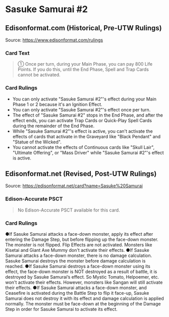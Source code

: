 # Sasuke Samurai #2

## Edisonformat.com (Historical, Pre-UTW Rulings)

Source: https://www.edisonformat.com/rulings

### Card Text

> ① Once per turn, during your Main Phase, you can pay 800 Life Points. If you do this, until the End Phase, Spell and Trap Cards cannot be activated.

### Card Rulings

*   You can only activate "Sasuke Samurai #2"'s effect during your Main Phase 1 or 2 because it's an Ignition Effect.
*   You can only activate "Sasuke Samurai #2"'s effect once per turn.
*   The effect of "Sasuke Samurai #2" stops in the End Phase, and after the effect ends, you can activate Trap Cards or Quick-Play Spell Cards during the remainder of the End Phase.
*   While "Sasuke Samurai #2"'s effect is active, you can't activate the effects of cards that activate in the Graveyard like "Black Pendant" and "Statue of the Wicked".
*   You cannot activate the effects of Continuous cards like "Skull Lair", "Ultimate Offering", or "Mass Driver" while "Sasuke Samurai #2"'s effect is active.

## Edisonformat.net (Revised, Post-UTW Rulings)

Source: https://edisonformat.net/card?name=Sasuke%20Samurai

### Edison-Accurate PSCT

> No Edison-Accurate PSCT available for this card.

### Card Rulings

●If Sasuke Samurai attacks a face-down monster, apply its effect after entering the Damage Step, but before flipping up the face-down monster. The monster is not flipped. Flip Effects are not activated. Monsters like Kisetai and Giant Axe Mummy don't activate their effects.
●If Sasuke Samurai attacks a face-down monster, there is no damage calculation. Sasuke Samurai destroys the monster before damage calculation is reached.
●If Sasuke Samurai destroys a face-down monster using its effect, the face-down monster is NOT destroyed as a result of battle, it is destroyed by Sasuke Samurai’s effect. So Mystic Tomato, Helpoemer, etc. won't activate their effects. However, monsters like Sangan will still activate their effects.
●If Sasuke Samurai attacks a face-down monster, and Ceasefire is activated during the Battle Step to flip it face-up, Sasuke Samurai does not destroy it with its effect and damage calculation is applied normally. The monster must be face-down at the beginning of the Damage Step in order for Sasuke Samurai to activate its effect.
            